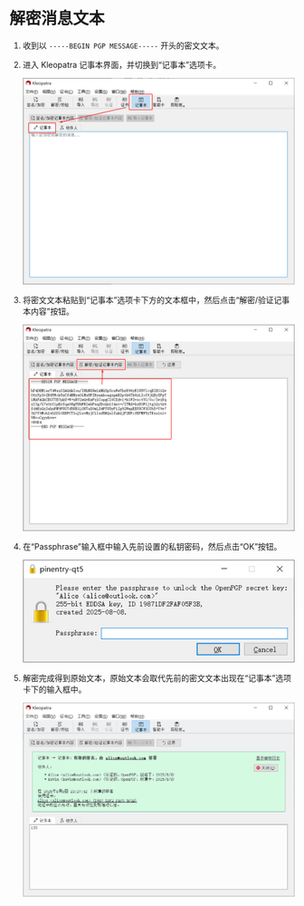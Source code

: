 # 解密消息文本

1. 收到以 `-----BEGIN PGP MESSAGE-----` 开头的密文文本。

2. 进入 Kleopatra 记事本界面，并切换到“记事本”选项卡。

    ![记事本](shared/notepad.png)

3. 将密文文本粘贴到“记事本”选项卡下方的文本框中，然后点击“解密/验证记事本内容”按钮。

    ![解密密文文本](decrypt-message/decrypt-text.png)

4. 在“Passphrase”输入框中输入先前设置的私钥密码，然后点击“OK”按钮。

    ![输入私钥密码](shared/enter-private-key-passphrase.png)

5. 解密完成得到原始文本，原始文本会取代先前的密文文本出现在“记事本”选项卡下的输入框中。

    ![文本解密结果](decrypt-message/decrypted-text.png)